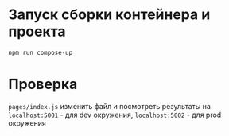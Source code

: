 # Запуск сборки контейнера и проекта
`npm run compose-up`

# Проверка
`pages/index.js` изменить файл и посмотреть результаты на `localhost:5001` - для dev окружения, `localhost:5002` - для prod окружения